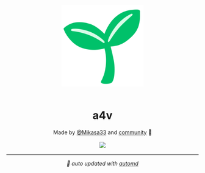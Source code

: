 <div align="center"> <a href="https://github.com/Mikasa33/a4v"> <img alt="A4v Logo" width="215" src="./apps/web/public/logo.svg"> </a> <br> <br>

# a4v

<!-- automd:contributors author="Mikasa33" -->

Made by [@Mikasa33](https://github.com/Mikasa33) and [community](https://github.com/Mikasa33/a4v/graphs/contributors) 💛
<br><br>
<a href="https://github.com/Mikasa33/a4v/graphs/contributors">
<img src="https://contrib.rocks/image?repo=Mikasa33/a4v" />
</a>

<!-- /automd -->

<!-- automd:with-automd -->

---

_🤖 auto updated with [automd](https://automd.unjs.io)_

<!-- /automd -->
